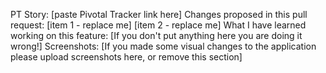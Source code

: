 PT Story: [paste Pivotal Tracker link here]
Changes proposed in this pull request:
[item 1 - replace me]
[item 2 - replace me]
What I have learned working on this feature: [If you don't put anything here you are doing it wrong!]
Screenshots: [If you made some visual changes to the application please upload screenshots here, or remove this section]
